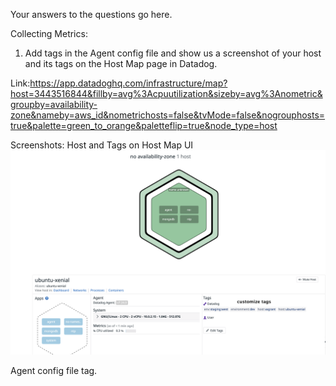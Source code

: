 Your answers to the questions go here.

Collecting Metrics:

1) Add tags in the Agent config file and show us a screenshot of your host and its tags on the Host Map page in Datadog.

Link:https://app.datadoghq.com/infrastructure/map?host=3443516844&fillby=avg%3Acpuutilization&sizeby=avg%3Anometric&groupby=availability-zone&nameby=aws_id&nometrichosts=false&tvMode=false&nogrouphosts=true&palette=green_to_orange&paletteflip=true&node_type=host

Screenshots:
Host and Tags on Host Map UI
![Alt text](/photos/host_map.png?raw=true "Optional Title")

Agent config file tag.
